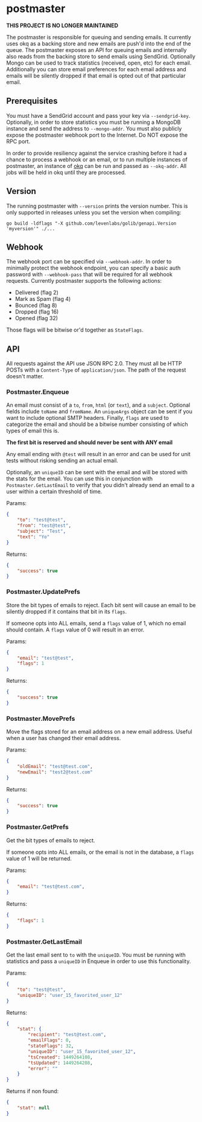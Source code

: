 # postmaster

**THIS PROJECT IS NO LONGER MAINTAINED**

The postmaster is responsible for queuing and sending emails. It currently uses
okq as a backing store and new emails are push'd into the end of the queue.
The postmaster exposes an API for queuing emails and internally also reads from
the backing store to send emails using SendGrid. Optionally Mongo can be used
to track statistics (received, open, etc) for each email. Additionally you can
store email preferences for each email address and emails will be silently
dropped if that email is opted out of that particular email.

## Prerequisites

You must have a SendGrid account and pass your key via `--sendgrid-key`.
Optionally, in order to store statistics you must be running a MongoDB instance
and send the address to `--mongo-addr`. You must also publicly expose the
postmaster webhook port to the Internet. Do NOT expose the RPC port.

In order to provide resiliency against the service crashing before it had a
chance to process a webhook or an email, or to run multiple instances of
postmaster, an instance of [okq](https://github.com/mc0/okq) can be run and
passed as `--okq-addr`. All jobs will be held in okq until they are processed.

## Version

The running postmaster with `--version` prints the version number. This is only
supported in releases unless you set the version when compiling:
```
go build -ldflags "-X github.com/levenlabs/golib/genapi.Version 'myversion'" ./...
```

## Webhook

The webhook port can be specified via `--webhook-addr`. In
order to minimally protect the webhook endpoint, you can specify a basic auth
password with `--webhook-pass` that will be required for all webhook requests.
Currently postmaster supports the following actions:

* Delivered (flag 2)
* Mark as Spam (flag 4)
* Bounced (flag 8)
* Dropped (flag 16)
* Opened (flag 32)

Those flags will be bitwise or'd together as `StateFlags`.

## API

All requests against the API use JSON RPC 2.0. They must all be HTTP POSTs with
a `Content-Type` of `application/json`. The path of the request doesn't matter.

### Postmaster.Enqueue

An email must consist of a `to`, `from`, `html` (or `text`), and a `subject`.
Optional fields include `toName` and `fromName`. An `uniqueArgs` object can be
sent if you want to include optional SMTP headers. Finally, `flags` are used
to categorize the email and should be a bitwise number consisting of which
types of email this is.

**The first bit is reserved and should never be sent with ANY email**

Any email ending with `@test` will result in an error and can be used for unit
tests without risking sending an actual email.

Optionally, an `uniqueID` can be sent with the email and will be stored with the
stats for the email. You can use this in conjunction with
`Postmaster.GetLastEmail` to verify that you didn't already send an email to a
user within a certain threshold of time.

Params:
```json
{
    "to": "test@test",
    "from": "test@test",
    "subject": "Test",
    "text": "Yo"
}
```

Returns:
```json
{
    "success": true
}
```

### Postmaster.UpdatePrefs

Store the bit types of emails to reject. Each bit sent will cause an email to
be silently dropped if it contains that bit in its `flags`.

If someone opts into ALL emails, send a `flags` value of 1, which no email
should contain. A `flags` value of 0 will result in an error.

Params:
```json
{
    "email": "test@test",
    "flags": 1
}
```

Returns:
```json
{
    "success": true
}
```

### Postmaster.MovePrefs

Move the flags stored for an email address on a new email address.
Useful when a user has changed their email address.

Params:
```json
{
    "oldEmail": "test@test.com",
    "newEmail": "test2@test.com"
}
```

Returns:
```json
{
    "success": true
}
```

### Postmaster.GetPrefs

Get the bit types of emails to reject.

If someone opts into ALL emails, or the email is not in the database,
a `flags` value of 1 will be returned.

Params:
```json
{
    "email": "test@test.com",
}
```

Returns:
```json
{
    "flags": 1
}
```

### Postmaster.GetLastEmail

Get the last email sent to `to` with the `uniqueID`. You must be running with
statistics and pass a `uniqueID` in Enqueue in order to use this functionality.

Params:
```json
{
    "to": "test@test",
    "uniqueID": "user_15_favorited_user_12"
}
```

Returns:
```json
{
    "stat": {
        "recipient": "test@test.com",
        "emailFlags": 0,
        "stateFlags": 32,
        "uniqueID": "user_15_favorited_user_12",
        "tsCreated": 1449264108,
        "tsUpdated": 1449264208,
        "error": ""
    }
}
```

Returns if non found:
```json
{
    "stat": null
}
```

